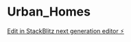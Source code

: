 # Urban_Homes

[Edit in StackBlitz next generation editor ⚡️](https://stackblitz.com/~/github.com/adarsh12344/Urban_Homes)
